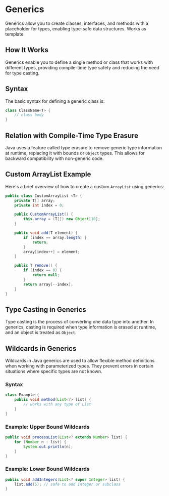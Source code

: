 
# Generics
Generics allow you to create classes, interfaces, and methods with a placeholder for types, enabling type-safe data structures.
Works as template. 

## How It Works
Generics enable you to define a single method or class that works with different types, providing compile-time type safety and reducing the need for type casting.

## Syntax
The basic syntax for defining a generic class is:

```java
class ClassName<T> {
    // class body
}
```

## Relation with Compile-Time Type Erasure
Java uses a feature called type erasure to remove generic type information at runtime, replacing it with bounds or `Object` types. This allows for backward compatibility with non-generic code.

## Custom ArrayList Example
Here's a brief overview of how to create a custom `ArrayList` using generics:

```java
public class CustomArrayList <T> {
    private T[] array;
    private int index = 0;

    public CustomArrayList() {
        this.array = (T[]) new Object[10];
    }

    public void add(T element) {
        if (index == array.length) {
            return;
        }
        array[index++] = element;
    }

    public T remove() {
        if (index == 0) {
            return null;
        }
        return array[--index];
    }
}
```

## Type Casting in Generics
Type casting is the process of converting one data type into another. In generics, casting is required when type information is erased at runtime, and an object is treated as `Object`.

## Wildcards in Generics
Wildcards in Java generics are used to allow flexible method definitions when working with parameterized types. They prevent errors in certain situations where specific types are not known.

### Syntax
```java
class Example {
    public void method(List<?> list) {
        // works with any type of List
    }
}
```

### Example: Upper Bound Wildcards
```java
public void processList(List<? extends Number> list) {
    for (Number n : list) {
        System.out.println(n);
    }
}
```

### Example: Lower Bound Wildcards
```java
public void addIntegers(List<? super Integer> list) {
    list.add(5); // safe to add Integer or subclass
}
```
